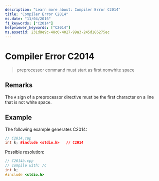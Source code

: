 ```yaml
---
description: "Learn more about: Compiler Error C2014"
title: "Compiler Error C2014"
ms.date: "11/04/2016"
f1_keywords: ["C2014"]
helpviewer_keywords: ["C2014"]
ms.assetid: 231d8e9c-48c0-4027-99a3-245d186275ec
---
```

# Compiler Error C2014

> preprocessor command must start as first nonwhite space

## Remarks

The `#` sign of a preprocessor directive must be the first character on a line that is not white space.

## Example

The following example generates C2014:

```cpp
// C2014.cpp
int k; #include <stdio.h>   // C2014
```

Possible resolution:

```cpp
// C2014b.cpp
// compile with: /c
int k;
#include <stdio.h>
```
